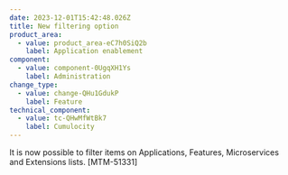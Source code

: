 ```yaml
---
date: 2023-12-01T15:42:48.026Z
title: New filtering option
product_area:
  - value: product_area-eC7h0SiQ2b
    label: Application enablement 
component:
  - value: component-0UgqXH1Ys
    label: Administration
change_type:
  - value: change-QHu1GdukP
    label: Feature
technical_component:
  - value: tc-QHwMfWtBk7
    label: Cumulocity
---
```

It is now possible to filter items on Applications, Features, Microservices and Extensions lists. [MTM-51331]
